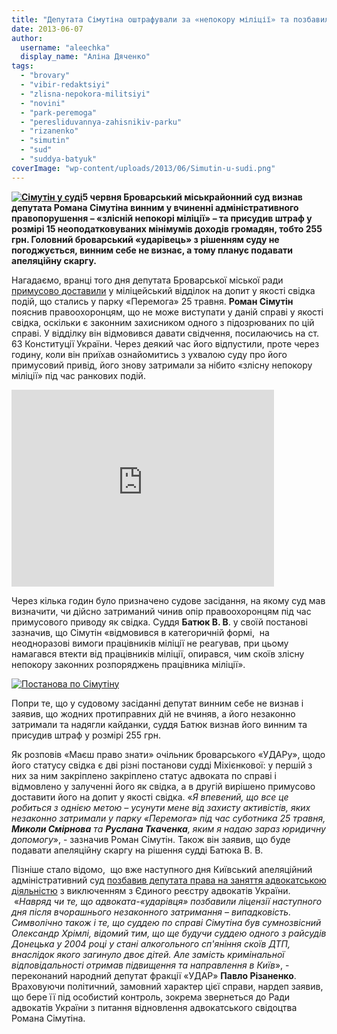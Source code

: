 ```yaml
---
title: "Депутата Сімутіна оштрафували за «непокору міліції» та позбавили права на адвокатську діяльність"
date: 2013-06-07
author: 
  username: "aleechka"
  display_name: "Аліна Дяченко"
tags: 
  - "brovary"
  - "vibir-redaktsiyi"
  - "zlisna-nepokora-militsiyi"
  - "novini"
  - "park-peremoga"
  - "peresliduvannya-zahisnikiv-parku"
  - "rizanenko"
  - "simutin"
  - "sud"
  - "suddya-batyuk"
coverImage: "wp-content/uploads/2013/06/Simutin-u-sudi.png"
---
```


**[![Сімутін у суді](https://mpz.brovary.org/wp-content/uploads/2013/06/Simutin-u-sudi.png)](https://mpz.brovary.org/wp-content/uploads/2013/06/Simutin-u-sudi.png)5 червня Броварський міськрайонний суд визнав депутата Романа Сімутіна винним у вчиненні адміністративного правопорушення – «злісній непокорі міліції» – та присудив штраф у розмірі 15 неоподатковуваних мінімумів доходів громадян, тобто 255 грн. Головний броварський «ударівець» з рішенням суду не погоджується, винним себе не визнає, а тому планує подавати апеляційну скаргу.**

Нагадаємо, вранці того дня депутата Броварської міської ради [примусово доставили](https://mpz.brovary.org/deputat-simutin-obitsyaye-prityagti-militsioneriv-do-vidpovidalnosti-za-svoye-nezakonne-zatrimannya-sogodni/) у міліцейський відділок на допит у якості свідка подій, що стались у парку «Перемога» 25 травня. **Роман Сімутін** пояснив правоохоронцям, що не може виступати у даній справі у якості свідка, оскільки є законним захисником одного з підозрюваних по цій справі. У відділку він відмовився давати свідчення, посилаючись на ст. 63 Конституції України. Через деякий час його відпустили, проте через годину, коли він приїхав ознайомитись з ухвалою суду про його примусовий привід, його знову затримали за нібито «злісну непокору міліції» під час ранкових подій.

<iframe src="https://www.youtube.com/embed/wZsDQNZ1qOg" height="315" width="420" allowfullscreen frameborder="0"></iframe>

Через кілька годин було призначено судове засідання, на якому суд мав визначити, чи дійсно затриманий чинив опір правоохоронцям під час примусового приводу як свідка. Суддя **Батюк В. В**. у своїй постанові зазначив, що Сімутін «відмовився в категоричній формі,  на неодноразові вимоги працівників міліції не реагував, при цьому намагався втекти від працівників міліції, опирався, чим скоїв злісну непокору законних розпоряджень працівника міліції».

[![Постанова по Сімутіну](https://mpz.brovary.org/wp-content/uploads/2013/06/Postanova-po-Simutinu.jpg)](https://mpz.brovary.org/wp-content/uploads/2013/06/Postanova-po-Simutinu.jpg)

Попри те, що у судовому засіданні депутат винним себе не визнав і заявив, що жодних протиправних дій не вчиняв, а його незаконно затримали та надягли кайданки, суддя Батюк визнав його винним та присудив штраф у розмірі 255 грн.

Як розповів «Маєш право знати» очільник броварського «УДАРу», щодо його статусу свідка є дві різні постанови судді Міхієнкової: у першій з них за ним закріплено закріплено статус адвоката по справі і відмовлено у залученні його як свідка, а в другій вирішено примусово доставити його на допит у якості свідка. «_Я впевений, що все це робиться з однією метою – усунути мене від захисту активістів, яких незаконно затримали у парку «Перемога» під час суботника 25 травня, **Миколи Смірнова** та **Руслана Ткаченка**, яким я надаю зараз юридичну допомогу_», - зазначив Роман Сімутін. Також він заявив, що буде подавати апеляційну скаргу на рішення судді Батюка В. В.

Пізніше стало відомо,  що вже наступного дня Київський апеляційний адміністративний суд [позбавив депутата права на заняття адвокатською діяльністю](https://klichko.org/ua/news/news/golovu-brovarskogo-udaru-pozbavili-advokatskogo-posvidchennya) з виключенням з Єдиного реєстру адвокатів України.  «_Навряд чи те, що адвоката-«ударівця» позбавили ліцензії наступного дня після вчорашнього незаконного затримання – випадковість. Символічно також і те, що суддею по справі Сімутіна був сумнозвісний Олександр Хрімлі, відомий тим, що ще будучи суддею одного з райсудів Донецька у 2004 році у стані алкогольного сп'яніння скоїв ДТП, внаслідок якого загинуло двоє дітей. Але замість кримінальної відповідальності отримав підвищення та направлення в Київ_», - переконаний народний депутат фракції «УДАР» **Павло Різаненко**. Враховуючи політичний, замовний характер цієї справи, нардеп заявив, що бере її під особистий контроль, зокрема звернеться до Ради адвокатів України з питання відновлення адвокатського свідоцтва Романа Сімутіна.
